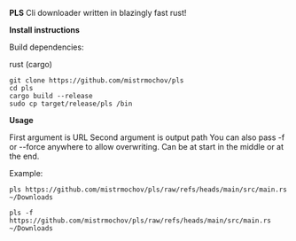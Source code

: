 **PLS**
Cli downloader written in blazingly fast rust!

**Install instructions**

Build dependencies:

rust (cargo)

 ```shell
git clone https://github.com/mistrmochov/pls
cd pls
cargo build --release
sudo cp target/release/pls /bin
```

**Usage**

First argument is URL
Second argument is output path
You can also pass -f or --force anywhere to allow overwriting. Can be at start in the middle or at the end.

Example:
 ```shell
pls https://github.com/mistrmochov/pls/raw/refs/heads/main/src/main.rs ~/Downloads
```
```shell
pls -f https://github.com/mistrmochov/pls/raw/refs/heads/main/src/main.rs ~/Downloads
```
